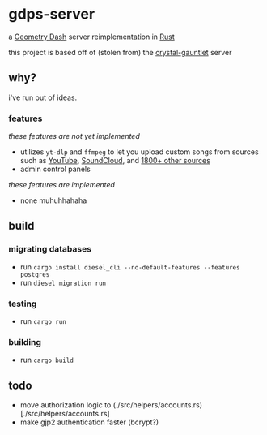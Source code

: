 # gdps-server

a [Geometry Dash](https://store.steampowered.com/app/322170/Geometry_Dash/) server reimplementation in [Rust](https://rust-lang.org)

this project is based off of (stolen from) the [crystal-gauntlet](https://git.oat.zone/oat/crystal-gauntlet) server

## why?

i've run out of ideas.

### features

_these features are not yet implemented_
- utilizes `yt-dlp` and `ffmpeg` to let you upload custom songs from sources such as [YouTube](https://youtube.com), [SoundCloud](https://soundcloud.com), and [1800+ other sources](https://github.com/yt-dlp/yt-dlp/blob/master/supportedsites.md)
- admin control panels

_these features are implemented_
- none muhuhhahaha

## build

### migrating databases

- run `cargo install diesel_cli --no-default-features --features postgres`
- run `diesel migration run`

### testing

- run `cargo run`

### building

- run `cargo build`

## todo

- move authorization logic to (./src/helpers/accounts.rs)[./src/helpers/accounts.rs]
- make gjp2 authentication faster (bcrypt?)